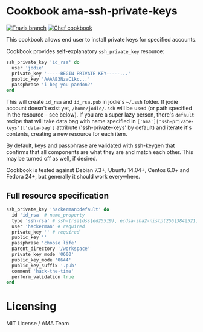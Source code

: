 # Cookbook ama-ssh-private-keys

[![Travis branch](https://img.shields.io/travis/ama-team/cookbook-ssh-private-keys/master.svg?style=flat-square)](https://travis-ci.org/ama-team/cookbook-ssh-private-keys)
[![Chef cookbook](https://img.shields.io/cookbook/v/ama-ssh-private-keys.svg?style=flat-square)](https://supermarket.chef.io/cookbooks/ama-ssh-private-keys)

This cookbook allows end user to install private keys for specified 
accounts.

Cookbook provides self-explanatory `ssh_private_key` resource:
 
```ruby
ssh_private_key 'id_rsa' do
  user 'jodie'
  private_key '-----BEGIN PRIVATE KEY-----...'
  public_key 'AAAAB3NzaC1kc...'
  passphrase 'i beg you pardon?'
end
```

This will create `id_rsa` and `id_rsa.pub` in jodie's `~/.ssh` folder. If 
jodie account doesn't exist yet, `/home/jodie/.ssh` will be used (or
path specified in the resource - see below). If you are a super lazy
person, there's `default` recipe that will take data bag with name
specified in `['ama']['ssh-private-keys']['data-bag']` attribute
('ssh-private-keys' by default) and iterate it's contents, creating a
new resource for each item.

By default, keys and passphrase are validated with ssh-keygen that 
confirms that all components are what they are and match each other.
This may be turned off as well, if desired.

Cookbook is tested against Debian 7.3+, Ubuntu 14.04+, Centos 6.0+ 
and Fedora 24+, but generally it should work everywhere.

## Full resource specification

```ruby
ssh_private_key 'hackerman:default' do
  id 'id_rsa' # name_property
  type 'ssh-rsa' # ssh-(rsa|dss|ed25519), ecdsa-sha2-nistp(256|384|521)
  user 'hackerman' # required
  private_key '' # required
  public_key ''
  passphrase 'choose life'
  parent_directory '/workspace'
  private_key_mode '0600'
  public_key_mode '0644'
  public_key_suffix '.pub'
  comment 'hack-the-time'
  perform_validation true
end
```

# Licensing

MIT License / AMA Team
